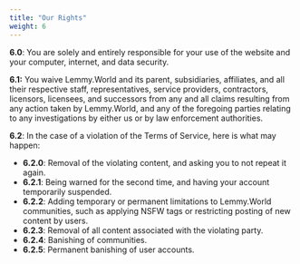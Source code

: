 ```yaml
---
title: "Our Rights"
weight: 6
---
```


**6\.0**: You are solely and entirely responsible for your use of the website and your computer, internet, and data security.

**6\.1:** You waive Lemmy.World and its parent, subsidiaries, affiliates, and all their respective staff, representatives, service providers, contractors, licensors, licensees, and successors from any and all claims resulting from any action taken by Lemmy.World, and any of the foregoing parties relating to any investigations by either us or by law enforcement authorities.

**6\.2**: In the case of a violation of the Terms of Service, here is what may happen:

- **6\.2.0**: Removal of the violating content, and asking you to not repeat it again.
- **6\.2.1**: Being warned for the second time, and having your account temporarily suspended.
- **6\.2.2**: Adding temporary or permanent limitations to Lemmy.World communities, such as applying NSFW tags or restricting posting of new content by users.
- **6\.2.3**: Removal of all content associated with the violating party.
- **6\.2.4**: Banishing of communities.
- **6\.2.5**: Permanent banishing of user accounts.
